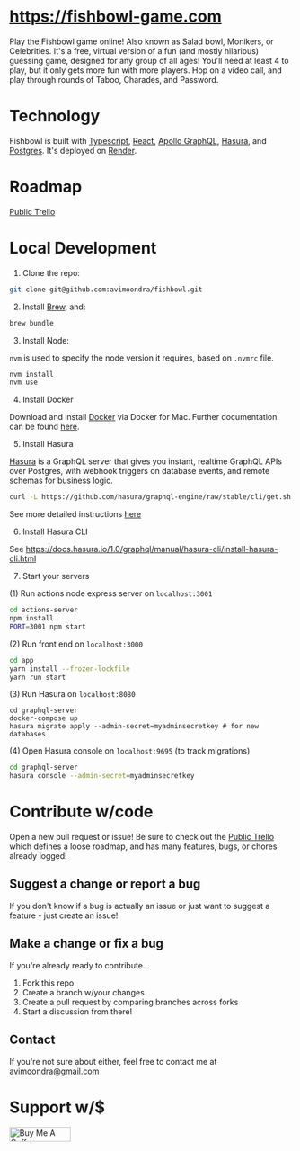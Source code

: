 # https://fishbowl-game.com

Play the Fishbowl game online! Also known as Salad bowl, Monikers, or Celebrities. It's a free, virtual version of a fun (and mostly hilarious) guessing game, designed for any group of all ages! You'll need at least 4 to play, but it only gets more fun with more players. Hop on a video call, and play through rounds of Taboo, Charades, and Password.

# Technology

Fishbowl is built with [Typescript](https://www.typescriptlang.org/), [React](), [Apollo GraphQL](https://www.apollographql.com/), [Hasura](https://hasura.io/), and [Postgres](https://www.postgresql.org/). It's deployed on [Render](https://render.com/).

# Roadmap

[Public Trello](https://trello.com/b/xxUmKj7q/fishbowl-game)

# Local Development

1. Clone the repo:

```bash
git clone git@github.com:avimoondra/fishbowl.git
```

2. Install [Brew](https://brew.sh/), and:

```bash
brew bundle
```

3. Install Node:

`nvm` is used to specify the node version it requires, based on `.nvmrc` file.

```bash
nvm install
nvm use
```

4. Install Docker

Download and install [Docker](https://docs.docker.com/docker-for-mac/install/) via Docker for Mac. Further documentation can be found [here](https://docs.docker.com/engine/docker-overview/).

5. Install Hasura

[Hasura](https://hasura.io/) is a GraphQL server that gives you instant, realtime GraphQL APIs over Postgres, with webhook triggers on database events, and remote schemas for business logic.

```bash
curl -L https://github.com/hasura/graphql-engine/raw/stable/cli/get.sh | bash
```

See more detailed instructions [here](https://hasura.io/docs/1.0/graphql/manual/hasura-cli/install-hasura-cli.html)

6. Install Hasura CLI

See https://docs.hasura.io/1.0/graphql/manual/hasura-cli/install-hasura-cli.html

7. Start your servers

(1) Run actions node express server on `localhost:3001`

```bash
cd actions-server
npm install
PORT=3001 npm start
```

(2) Run front end on `localhost:3000`

```bash
cd app
yarn install --frozen-lockfile
yarn run start
```

(3) Run Hasura on `localhost:8080`

```
cd graphql-server
docker-compose up
hasura migrate apply --admin-secret=myadminsecretkey # for new databases
```

(4) Open Hasura console on `localhost:9695` (to track migrations)

```bash
cd graphql-server
hasura console --admin-secret=myadminsecretkey
```

# Contribute w/code

Open a new pull request or issue! Be sure to check out the [Public Trello](https://trello.com/b/xxUmKj7q/fishbowl-game) which defines a loose roadmap, and has many features, bugs, or chores already logged!

## Suggest a change or report a bug

If you don't know if a bug is actually an issue or just want to suggest a feature - just create an issue!

## Make a change or fix a bug

If you're already ready to contribute...

1. Fork this repo
2. Create a branch w/your changes
3. Create a pull request by comparing branches across forks
4. Start a discussion from there!

## Contact

If you're not sure about either, feel free to contact me at [avimoondra@gmail.com](mailto:avimoondra@gmail.com)

# Support w/\$

<a href="https://www.buymeacoffee.com/fishbowlgame" target="_blank"><img src="https://cdn.buymeacoffee.com/buttons/default-orange.png" alt="Buy Me A Coffee" style="height: 25.5px !important;width: 108.5px !important;" ></a>
